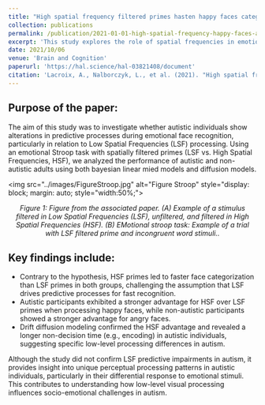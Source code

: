 ```yaml
---
title: "High spatial frequency filtered primes hasten happy faces categorization in autistic adults"
collection: publications
permalink: /publication/2021-01-01-high-spatial-frequency-happy-faces-autism
excerpt: 'This study explores the role of spatial frequencies in emotional face recognition in autism. While Low Spatial Frequencies (LSF) typically generate predictions for fast face recognition, autistic individuals may show impairments in this process. The study compared the effects of LSF and High Spatial Frequencies (HSF) primes on the emotional Stroop task in autistic and non-autistic adults. Surprisingly, both groups processed faces faster with HSF primes, with autistic participants showing unique processing patterns for happy versus angry faces. These findings suggest low-level processing differences in autism without corroborating LSF predictive impairments.'
date: 2021/10/06
venue: 'Brain and Cognition'
paperurl: 'https://hal.science/hal-03821408/document'
citation: 'Lacroix, A., Nalborczyk, L., et al. (2021). "High spatial frequency filtered primes hasten happy faces categorization in autistic adults." <i>Brain and Cognition</i>. 155, 105811.'
---
```


## Purpose of the paper:

The aim of this study was to investigate whether autistic individuals show alterations in predictive processes during emotional face recognition, particularly in relation to Low Spatial Frequencies (LSF) processing. 
Using an emotional Stroop task with spatially filtered primes (LSF vs. High Spatial Frequencies, HSF), we analyzed the performance of autistic and non-autistic adults using both bayesian linear mied models and diffusion models.



<img src="../images/FigureStroop.jpg" alt="Figure Stroop" style="display: block; margin: auto; style="width:50%;">

<p style="text-align: center;"><em>Figure 1: Figure from the associated paper. (A) Example of a stimulus filtered in Low Spatial Frequencies (LSF), unfiltered, and filtered in High Spatial Frequencies (HSF). (B) EMotional stroop task: Example of a trial with LSF filtered prime and incongruent word stimuli..</em></p>


## Key findings include:  

- Contrary to the hypothesis, HSF primes led to faster face categorization than LSF primes in both groups, challenging the assumption that LSF drives predictive processes for fast recognition.
- Autistic participants exhibited a stronger advantage for HSF over LSF primes when processing happy faces, while non-autistic participants showed a stronger advantage for angry faces.
- Drift diffusion modeling confirmed the HSF advantage and revealed a longer non-decision time (e.g., encoding) in autistic individuals, suggesting specific low-level processing differences in autism.  

Although the study did not confirm LSF predictive impairments in autism, it provides insight into unique perceptual processing patterns in autistic individuals, particularly in their differential response to emotional stimuli. This contributes to understanding how low-level visual processing influences socio-emotional challenges in autism.





